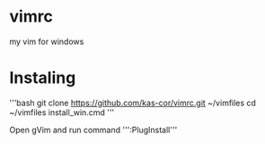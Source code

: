 # vimrc
my vim for windows

# Instaling

'''bash
git clone https://github.com/kas-cor/vimrc.git ~/vimfiles
cd ~/vimfiles
install_win.cmd
'''

Open gVim and run command ''':PlugInstall'''
